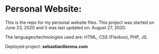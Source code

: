 # Personal Website:
This is the repo for my personal website files. This project was started on June 23, 2020 and it was last updated on: August 27, 2020.

The languages/technologies used are: HTML, CSS (Flexbox), PHP, JS.

Deployed project: **sebastianllerena.com**
